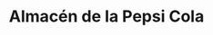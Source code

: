 ---
title: "Almacén de la Pepsi Cola"
url: /barcelona/almacen-de-la-pepsi-cola/
shop: grandes almacenes
---